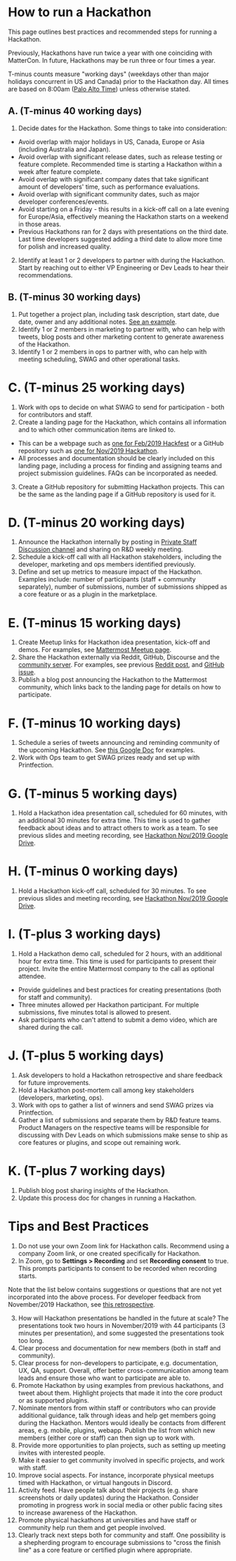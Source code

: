 # How to run a Hackathon

This page outlines best practices and recommended steps for running a Hackathon.

Previously, Hackathons have run twice a year with one coinciding with MatterCon. In future, Hackathons may be run three or four times a year.

T-minus counts measure "working days" (weekdays other than major holidays concurrent in US and Canada) prior to the Hackathon day. All times are based on 8:00am ([Palo Alto Time](http://everytimezone.com/)) unless otherwise stated.

## A. (T-minus 40 working days)

1. Decide dates for the Hackathon. Some things to take into consideration:

  - Avoid overlap with major holidays in US, Canada, Europe or Asia (including Australia and Japan).
  - Avoid overlap with significant release dates, such as release testing or feature complete. Recommended time is starting a Hackathon within a week after feature complete.
  - Avoid overlap with significant company dates that take significant amount of developers' time, such as performance evaluations.
  - Avoid overlap with significant community dates, such as major developer conferences/events.
  - Avoid starting on a Friday - this results in a kick-off call on a late evening for Europe/Asia, effectively meaning the Hackathon starts on a weekend in those areas.
  - Previous Hackathons ran for 2 days with presentations on the third date. Last time developers suggested adding a third date to allow more time for polish and increased quality.

2. Identify at least 1 or 2 developers to partner with during the Hackathon. Start by reaching out to either VP Engineering or Dev Leads to hear their recommendations.

## B. (T-minus 30 working days)

1. Put together a project plan, including task description, start date, due date, owner and any additional notes. [See an example](https://docs.google.com/spreadsheets/d/15iiLPzJjlajHQVgQa9HulW9WfBauIlnkCOJ07oKz7_U).
2. Identify 1 or 2 members in marketing to partner with, who can help with tweets, blog posts and other marketing content to generate awareness of the Hackathon.
3. Identify 1 or 2 members in ops to partner with, who can help with meeting scheduling, SWAG and other operational tasks.

# C. (T-minus 25 working days)

1. Work with ops to decide on what SWAG to send for participation - both for contributors and staff.
2. Create a landing page for the Hackathon, which contains all information and to which other communication items are linked to.

  - This can be a webpage such as [one for Feb/2019 Hackfest](https://mattermost.com/hackfest2019/) or a GitHub repository such as [one for Nov/2019 Hackathon](https://github.com/mattermost/mattermost-hackathon-nov2019).
  - All processes and documentation should be clearly included on this landing page, including a process for finding and assigning teams and project submission guidelines. FAQs can be incorporated as needed.

3. Create a GitHub repository for submitting Hackathon projects. This can be the same as the landing page if a GitHub repository is used for it.

# D. (T-minus 20 working days)

1. Announce the Hackathon internally by posting in [Private Staff Discussion channel](https://community.mattermost.com/private-core/channels/platform) and sharing on R\&D weekly meeting.
2.  Schedule a kick-off call with all Hackathon stakeholders, including
    the developer, marketing and ops members identified previously.
3.  Define and set up metrics to measure impact of the Hackathon. Examples include: number of participants (staff + community separately), number of submissions, number of submissions shipped as a core feature or as a plugin in the marketplace.

# E. (T-minus 15 working days)

1. Create Meetup links for Hackathon idea presentation, kick-off and demos. For examples, see [Mattermost Meetup page](https://www.meetup.com/mattermost/).
2. Share the Hackathon externally via Reddit, GitHub, Discourse and the [community server](https://community.mattermost.com). For examples, see previous [Reddit post](https://www.reddit.com/r/Mattermost/comments/dvvsm4/mattermost_hackathon_nov_22_26/), and [GitHub issue](https://github.com/mattermost/mattermost-server/issues/13087).
3. Publish a blog post announcing the Hackathon to the Mattermost community, which links back to the landing page for details on how to participate.

# F. (T-minus 10 working days)

1. Schedule a series of tweets announcing and reminding community of the upcoming Hackathon. See [this Google Doc](https://docs.google.com/document/d/1W5j5dYa3ZjSgEocniWXTEO2xjj5A8S9ihD03snUnLnA/edit#heading=h.s3nujhxhjrxo) for examples.
2. Work with Ops team to get SWAG prizes ready and set up with Printfection.

# G. (T-minus 5 working days)

1. Hold a Hackathon idea presentation call, scheduled for 60 minutes, with an additional 30 minutes for extra time. This time is used to gather feedback about ideas and to attract others to work as a team. To see previous slides and meeting recording, see [Hackathon Nov/2019 Google Drive](https://drive.google.com/drive/folders/1iBVGDzdwZ72oEY6mshzjcgJQ4NdhXRfW).

# H. (T-minus 0 working days)

1. Hold a Hackathon kick-off call, scheduled for 30 minutes. To see previous slides and meeting recording, see [Hackathon Nov/2019 Google Drive](https://drive.google.com/drive/folders/1iBVGDzdwZ72oEY6mshzjcgJQ4NdhXRfW).

# I. (T-plus 3 working days)

1. Hold a Hackathon demo call, scheduled for 2 hours, with an additional hour for extra time. This time is used for participants to present their project. Invite the entire Mattermost company to the call as optional attendee.

  - Provide guidelines and best practices for creating presentations (both for staff and community).
  - Three minutes allowed per Hackathon participant. For multiple submissions, five minutes total is allowed to present.
  - Ask participants who can't attend to submit a demo video, which are shared during the call.

# J. (T-plus 5 working days)

1. Ask developers to hold a Hackathon retrospective and share feedback for future improvements.
2. Hold a Hackathon post-mortem call among key stakeholders (developers, marketing, ops).
3. Work with ops to gather a list of winners and send SWAG prizes via Printfection.
4. Gather a list of submissions and separate them by R&D feature teams. Product Managers on the respective teams will be responsible for discussing with Dev Leads on which submissions make sense to ship as core features or plugins, and scope out remaining work.

# K. (T-plus 7 working days)

1. Publish blog post sharing insights of the Hackathon.
2. Update this process doc for changes in running a Hackathon.

# Tips and Best Practices

1. Do not use your own Zoom link for Hackathon calls. Recommend using a company Zoom link, or one created specifically for Hackathon.
2. In Zoom, go to **Settings > Recording** and set **Recording consent** to true. This prompts participants to consent to be recorded when recording starts.

Note that the list below contains suggestions or questions that are not yet incorporated into the above process. For developer feedback from November/2019 Hackathon, see [this retrospective](https://community.mattermost.com/core/pl/xuirmrmob38oznx75j8cj3bkme).

3. How will Hackathon presentations be handled in the future at scale? The presentations took two hours in November/2019 with 44 participants (3 minutes per presentation), and some suggested the presentations took too long.
4. Clear process and documentation for new members (both in staff and community).
5.  Clear process for non-developers to participate, e.g. documentation, UX, QA, support. Overall, offer better cross-communication among team leads and ensure those who want to participate are able to.
6.  Promote Hackathon by using examples from previous hackathons, and tweet about them. Highlight projects that made it into the core product or as supported plugins.
7.  Nominate mentors from within staff or contributors who can provide additional guidance, talk through ideas and help get members going during the Hackathon. Mentors would ideally be contacts from different areas, e.g. mobile, plugins, webapp. Publish the list from which new members (either core or staff) can then sign up to work with.
8.  Provide more opportunities to plan projects, such as setting up meeting invites with interested people.
9.  Make it easier to get community involved in specific projects, and work with staff.
10. Improve social aspects. For instance, incorporate physical meetups timed with Hackathon, or virtual hangouts in Discord.
11. Activity feed. Have people talk about their projects (e.g. share screenshots or daily updates) during the Hackathon. Consider promoting in progress work in social media or other public facing sites to increase awareness of the Hackathon.
12. Promote physical hackathons at universities and have staff or community help run them and get people involved.
13. Clearly track next steps both for community and staff. One possibility is a shepherding program to encourage submissions to "cross the finish line" as a core feature or certified plugin where appropriate.

